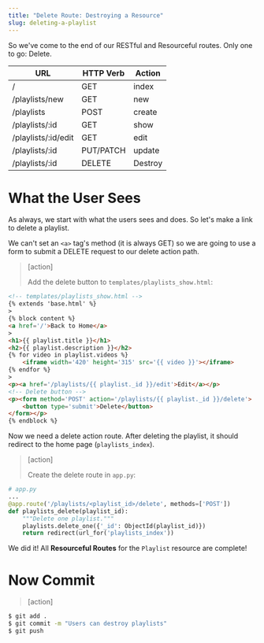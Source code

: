 ```yaml
---
title: "Delete Route: Destroying a Resource"
slug: deleting-a-playlist
---
```


So we've come to the end of our RESTful and Resourceful routes. Only one to go: Delete.

| URL              | HTTP Verb | Action  |
|------------------|-----------|---------|
| /                | GET       | index   |
| /playlists/new     | GET       | new     |
| /playlists         | POST      | create  |
| /playlists/:id     | GET       | show    |
| /playlists/:id/edit     | GET       | edit    |
| /playlists/:id     | PUT/PATCH | update  |
| /playlists/:id     | DELETE    | Destroy |

# What the User Sees

As always, we start with what the users sees and does. So let's make a link to delete a playlist.

We can't set an `<a>` tag's method (it is always GET) so we are going to use a form to submit a DELETE request to our delete action path.

> [action]
>
> Add the delete button to `templates/playlists_show.html`:
>
```html
<!-- templates/playlists_show.html -->
{% extends 'base.html' %}
>
{% block content %}
<a href='/'>Back to Home</a>
>
<h1>{{ playlist.title }}</h1>
<h2>{{ playlist.description }}</h2>
{% for video in playlist.videos %}
    <iframe width='420' height='315' src='{{ video }}'></iframe>
{% endfor %}
>
<p><a href='/playlists/{{ playlist._id }}/edit'>Edit</a></p>
<!-- Delete button -->
<p><form method='POST' action='/playlists/{{ playlist._id }}/delete'>
    <button type='submit'>Delete</button>
</form></p>
{% endblock %}
```

Now we need a delete action route. After deleting the playlist, it should redirect to the home page (`playlists_index`).

> [action]
>
> Create the delete route in `app.py`:
>
```python
# app.py
...
@app.route('/playlists/<playlist_id>/delete', methods=['POST'])
def playlists_delete(playlist_id):
    """Delete one playlist."""
    playlists.delete_one({'_id': ObjectId(playlist_id)})
    return redirect(url_for('playlists_index'))
```

We did it! All **Resourceful Routes** for the `Playlist` resource are complete!

# Now Commit

> [action]
>
>
```bash
$ git add .
$ git commit -m "Users can destroy playlists"
$ git push
```
